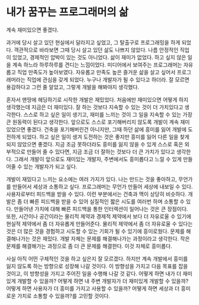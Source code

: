 # 내가 꿈꾸는 프로그래머의 삶

계속 재미있으면 좋겠다. 

과거에 당시 살고 있던 현실에서 달라지고 싶었고, 그 탈출구로 프로그래밍을 하게 되었다. 객관적으로 바라보면 그때 당시 살고 있던 삶도 나쁘지 않았다.
나름 안정적인 직업이 있었고, 경제적인 압박이 있는 것도 아니었다. 삶이 재미가 없었다. 하고 싶지 않은 일을 계속 하느라 하루하루를 견디는 느낌이었다. 
미디어에서 보여주는 프로그래머는 자유롭고 직업 만족도가 높아보였다. 자유롭고 만족도 높은 즐거운 삶을 살고 싶어서 프로그래머라는 직업에 관심을 갖게 되었다.
누구나 개발자가 될 수 있다고 하더라. 잘 모르면 용감하다고 그런 줄 알았고, 그렇게 개발을 해봐야지 생각했다.

혼자서 맨땅에 헤딩하기로 시작한 개발은 재밌었다. 처음에만 재미있으면 어떻게 하지 생각했는데 지금은 더 재미있다. 잘 하는 것보다 지속할 수 있는 것이 더 가치있다고 생각한다. 
스스로 하고 싶은 일이 생기고, 재미를 느끼는 것이 그 일을 지속할 수 있는 가장 큰 원동력이 된다고 생각한다. 앞으로도 스스로 포기해버리지 않도록 개발이 계속 재미있었으면 좋겠다. 
건축을 포기해버린건 아니지만, 그때 하던 삶에 흥미를 잃어 개발에 도전하게 되었다. 하고 싶은 일이 생겨 도전하는 것은 좋지만 흥미를 잃어 다른 일을 찾게 되지 않았으면 좋겠다.
지금 조금 못하더라도 흥미를 잃지 않을 수 있게 스스로 혹은 외부적으로 만들어 줄 수 있다면, 지금 조금 더 잘하는 것보다 더 큰 가치가 있다고 생각한다.
그래서 개발이 앞으로도 재미있는 개발자, 주변에서도 흥미롭다고 느낄 수 있게 만들어줄 수 있는 개발자가 되고 싶다.

개발이 재밌다고 느끼는 요소에는 여러 가지가 있다. 나는 만드는 것을 좋아하고, 무언가를 만들어서 세상과 소통하고 싶다.
프로그래머는 무언가 만들어 세상에 내보일 수 있다. 사용자로부터 피드백을 받을 수 있다. 이런 부분에서는 건축과 맥이 상당히 비슷하다.
개발은 좀 더 빠른 피드백을 받을 수 있어 실질적인 짧은 시도를 여러번 하며 소통할 수 있다. 만들어낸 가치에 대해 빠른 피드백을 통한 인터렉션이 일어나는 것은 큰 장점이다.
또한, 시간이나 공간이라는 물리적 제약과 경제적 제약에서 보다 더 자유로울 수 있기에 현실적 제약에서 좀 더 자유롭게 만들어준다.
물리적 제약에서 좀 더 자유로울 수 있다는 것은 더 많은 것을 경험하고 시도할 수 있는 기회가 될 수 있기에 흥미로웠다.
문제를 해결해나가는 것은 재밌다. 개발 자체는 문제를 해결해나가는 과정이라고 생각한다. 작은 문제를 해결해가는 과정으로 좀 더 큰 문제를 해결한다.
이것 자체로 흥미롭다.

사실 아직 어떤 구체적인 것을 하고 싶은지 잘 모르겠다. 하지만 계속 개발에서 흥미를 잃지 않도록 하는 방향으로 성장해 나갈 것이다.
이 방향성을 가지고 다음 목표를 잡을 것이고, 이 방향성을 가지고 주어진 일을 수행해 나갈 것 같다.
어떻게 하면 내가 더 재미있게 개발할 수 있을까? 어떻게 하면 내 주변 개발자가 더 재미있게 개발할 수 있을까? 어떻게 하면 사용자가 더 흥미를 가지고 사용할 수 있을까?
어떻게 하면 세상과 더 흥미로운 가치로 소통할 수 있을까?를 고민할 것이다.
